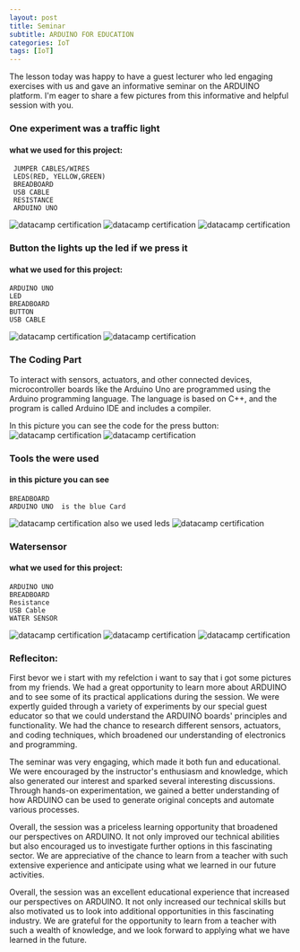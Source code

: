 ```yaml
---
layout: post
title: Seminar 
subtitle: ARDUINO FOR EDUCATION 
categories: IoT
tags: [IoT]
---
```


The lesson today was happy to have a guest lecturer who led engaging exercises with us and gave an informative seminar on the ARDUINO platform. I'm eager to share a few pictures from this informative and helpful session with you.
### One experiment was a traffic light 
#### what we used for this project:
```
 JUMPER CABLES/WIRES
 LEDS(RED, YELLOW,GREEN)
 BREADBOARD
 USB CABLE 
 RESISTANCE
 ARDUINO UNO 
```
![datacamp certification](/assets/images/banners/seminar/TRAFFICLIGHTS2.jpg)
![datacamp certification](/assets/images/banners/seminar/iot2.jpg)
![datacamp certification](/assets/images/banners/seminar/led.jpg)
### Button the lights up the led if we press it 
####  what we used for this project:
 ```
 ARDUINO UNO
 LED
 BREADBOARD
 BUTTON
 USB CABLE 
```
![datacamp certification](/assets/images/banners/seminar/button.jpg)
![datacamp certification](/assets/images/banners/seminar/TRAFFICLIGHTS.jpg)

### The Coding Part
To interact with sensors, actuators, and other connected devices, microcontroller boards like the Arduino Uno are programmed using the Arduino programming language.
 The language is based on C++, and the program is called Arduino IDE and includes a compiler.

In this picture you can see the code for the press button:
![datacamp certification](/assets/images/banners/seminar/cods.jpg)
![datacamp certification](/assets/images/banners/seminar/compliar.jpg)
### Tools the were used 
#### in this picture  you can see 
 ```
 BREADBOARD
ARDUINO UNO  is the blue Card
 ```
![datacamp certification](/assets/images/banners/seminar/tools.jpg)
 also we used leds 
![datacamp certification](/assets/images/banners/seminar/led.jpg)

### Watersensor 
#### what we used for this project:
 ```
 ARDUINO UNO
 BREADBOARD
 Resistance
 USB Cable
 WATER SENSOR
 ```
![datacamp certification](/assets/images/banners/seminar/watersensor.jpg)
![datacamp certification](/assets/images/banners/seminar/watersensor1.jpg)
![datacamp certification](/assets/images/banners/seminar/watersensor2.jpg)

### Refleciton:
First bevor we  i start with my refelction i want to say that i got some pictures from my friends. 
We had a great opportunity to learn more about ARDUINO and to see some of its practical applications during the session. We were expertly guided through a variety of experiments by our special guest educator so that we could understand the ARDUINO boards' principles and functionality. We had the chance to research different sensors, actuators, and coding techniques, which broadened our understanding of electronics and programming.


The seminar was very engaging, which made it both fun and educational. We were encouraged by the instructor's enthusiasm and knowledge, which also generated our interest and sparked several interesting discussions. Through hands-on experimentation, we gained a better understanding of how ARDUINO can be used to generate original concepts and automate various processes.

Overall, the session was a priceless learning opportunity that broadened our perspectives on ARDUINO. It not only improved our technical abilities but also encouraged us to investigate further options in this fascinating sector. We are appreciative of the chance to learn from a teacher with such extensive experience and anticipate using what we learned in our future activities.

Overall, the session was an excellent educational experience that increased our perspectives on ARDUINO. It not only increased our technical skills but also motivated us to look into additional opportunities in this fascinating industry. We are grateful for the opportunity to learn from a teacher with such a wealth of knowledge, and we look forward to applying what we have learned in the future.

